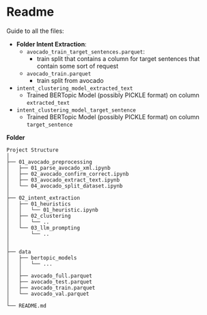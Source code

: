 # Readme

Guide to all the files:

- **Folder Intent Extraction**:
  - ```avocado_train_target_sentences.parquet```:
    - train split that contains a column for target sentences that contain some sort of request
  - ```avocado_train.parquet```
    - train split from avocado
- ```intent_clustering_model_extracted_text```
  - Trained BERTopic Model (possibly PICKLE format) on column ```extracted_text```
- ```intent_clustering_model_target_sentence```
  - Trained BERTopic Model (possibly PICKLE format) on column ```target_sentence```

 **Folder**

```
Project Structure
│
├── 01_avocado_preprocessing
│   ├── 01_parse_avocado_xml.ipynb
│   ├── 02_avocado_confirm_correct.ipynb
│   ├── 03_avocado_extract_text.ipynb
│   └── 04_avocado_split_dataset.ipynb
│
├── 02_intent_extraction
│   ├── 01_heuristics
│   │   └── 01_heuristic.ipynb
│   ├── 02_clustering
│   │   └── ..
│   └── 03_llm_prompting
│       └── ..
│
│
├── data
│   ├── bertopic_models
│   │   └── ...
│   │
│   ├── avocado_full.parquet 
│   ├── avocado_test.parquet
│   ├── avocado_train.parquet
│   └── avocado_val.parquet
│
└── README.md
```
